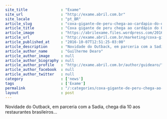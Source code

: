 ```yaml
---
site_title               : "Exame"
site_url                 : "http://exame.abril.com.br"
site_locale              : "pt_BR"
article_slug             : "coxa-gigante-de-peru-chega-ao-cardapio-do-outback-brasil"
article_title            : "Coxa gigante de peru chega ao cardápio do Outback Brasil"
article_image            : "https://abrilexame.files.wordpress.com/2016/10/size_960_16_9_coxa-peru-outback-brasil1.jpg?quality=70&strip=all&w=960"
article_url              : "http://exame.abril.com.br/marketing/coxa-gigante-peru-chega-cardapio-outback-brasil-2/"
article_published_at     : "2016-10-07T12:51:25-03:00"
article_description      : "Novidade do Outback, em parceria com a Sadia, chega dia 10 aos restaurantes brasileiros..."
article_author_name      : "Guilherme Dearo"
article_author_image     : null
article_author_biography : null
article_author_profile   : "http://exame.abril.com.br/author/guidearo/"
article_author_facebook  : null
article_author_twitter   : null
category                 : ['news']
tags                     : ['Exame']
permalink                : "/:categories/coxa-gigante-de-peru-chega-ao-cardapio-do-outback-brasil/"
layout                   : post
---
```


Novidade do Outback, em parceria com a Sadia, chega dia 10 aos restaurantes brasileiros...
